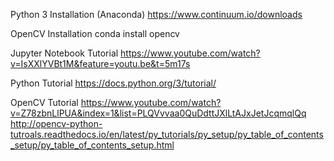 Python 3 Installation (Anaconda)
     https://www.continuum.io/downloads

OpenCV Installation
     conda install opencv

Jupyter Notebook Tutorial
     https://www.youtube.com/watch?v=IsXXlYVBt1M&feature=youtu.be&t=5m17s
     
Python Tutorial
     https://docs.python.org/3/tutorial/
     
OpenCV Tutorial
     https://www.youtube.com/watch?v=Z78zbnLlPUA&index=1&list=PLQVvvaa0QuDdttJXlLtAJxJetJcqmqlQq
     http://opencv-python-tutroals.readthedocs.io/en/latest/py_tutorials/py_setup/py_table_of_contents_setup/py_table_of_contents_setup.html
